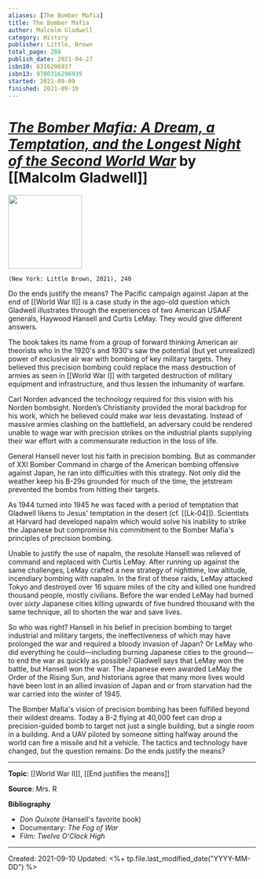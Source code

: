 ```yaml
---
aliases: [The Bomber Mafia]
title: The Bomber Mafia
author: Malcolm Gladwell
category: History
publisher: Little, Brown
total_page: 288
publish_date: 2021-04-27
isbn10: 0316296937
isbn13: 9780316296939
started: 2021-09-09
finished: 2021-09-10
---
```

# [*The Bomber Mafia: A Dream, a Temptation, and the Longest Night of the Second World War*](https://www.amazon.com/Bomber-Mafia-Temptation-Longest-Second/dp/0316296619) by [[Malcolm Gladwell]]

<img src="https://images-na.ssl-images-amazon.com/images/I/5186gX0ZCKL._SX334_BO1,204,203,200_.jpg" width=150>

`(New York: Little Brown, 2021), 240`

Do the ends justify the means? The Pacific campaign against Japan at the end of [[World War II]] is a case study in the ago-old question which Gladwell illustrates through the experiences of two American USAAF generals, Haywood Hansell and Curtis LeMay. They would give different answers. 

The book takes its name from a group of forward thinking American air theorists who in the 1920's and 1930's saw the potential (but yet unrealized) power of exclusive air war with bombing of key military targets. They believed this precision bombing could replace the mass destruction of armies as seen in [[World War I]] with targeted destruction of military equipment and infrastructure, and thus lessen the inhumanity of warfare. 

Carl Norden advanced the technology required for this vision with his Norden bombsight. Norden’s Christianity provided the moral backdrop for his work, which he believed could make war less devastating. Instead of massive armies clashing on the battlefield, an adversary could be rendered unable to wage war with precision strikes on the industrial plants supplying their war effort with a commensurate reduction in the loss of life. 

General Hansell never lost his faith in precision bombing. But as commander of XXI Bomber Command in charge of the American bombing offensive against Japan, he ran into difficulties with this strategy. Not only did the weather keep his B-29s grounded for much of the time, the jetstream prevented the bombs from hitting their targets.

As 1944 turned into 1945 he was faced with a period of temptation that Gladwell likens to Jesus' temptation in the desert (cf. [[Lk-04]]). Scientists at Harvard had developed napalm which would solve his inability to strike the Japanese but compromise his commitment to the Bomber Mafia's principles of precision bombing. 

Unable to justify the use of napalm, the resolute Hansell was relieved of command and replaced with Curtis LeMay. After running up against the same challenges, LeMay crafted a new strategy of nighttime, low altitude, incendiary bombing with napalm. In the first of these raids, LeMay attacked Tokyo and destroyed over 16 square miles of the city and killed one hundred thousand people, mostly civilians. Before the war ended LeMay had burned over *sixty* Japanese cities killing upwards of five hundred thousand with the same technique, all to shorten the war and save lives. 

So who was right? Hansell in his belief in precision bombing to target industrial and military targets, the ineffectiveness of which may have prolonged the war and required a bloody invasion of Japan? Or LeMay who did everything he could—including burning Japanese cities to the ground—to end the war as quickly as possible? Gladwell says that LeMay won the battle, but Hansell won the war. The Japanese even awarded LeMay the Order of the Rising Sun, and historians agree that many more lives would have been lost in an allied invasion of Japan and or from starvation had the war carried into the winter of 1945.

The Bomber Mafia's vision of precision bombing has been fulfilled beyond their wildest dreams. Today a B-2 flying at 40,000 feet can drop a precision-guided bomb to target not just a single building, but a single *room* in a building. And a UAV piloted by someone sitting halfway around the world can fire a missile and hit a vehicle. The tactics and technology have changed, but the question remains: Do the ends justify the means?

--- 
**Topic**: [[World War II]], [[End justifies the means]]

**Source**: Mrs. R

**Bibliography**

- *Don Quixote* (Hansell's favorite book)
- Documentary: *The Fog of War*
- Film: *Twelve O'Clock High*

---
Created: 2021-09-10
Updated: <%+ tp.file.last_modified_date("YYYY-MM-DD") %>

